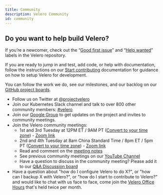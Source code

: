 ```yaml
---
title: Community
description: Velero Community
id: community
---
```

## Do you want to help build Velero?

If you’re a newcomer, check out the “[Good first issue](https://github.com/vmware-tanzu/velero/issues?q=is%3Aopen+is%3Aissue+label%3A%22Good+first+issue%22)” and “[Help wanted](https://github.com/vmware-tanzu/velero/issues?utf8=%E2%9C%93&q=is%3Aopen+is%3Aissue+label%3A%22Help+wanted%22+)” labels in the Velero repository.

If you are ready to jump in and test, add code, or help with documentation, follow the instructions on our [Start contributing](/docs/main/start-contributing/) documentation for guidance on how to setup Velero for development.

You can follow the work we do, see our milestones, and our backlog on our [GitHub project boards](https://github.com/vmware-tanzu/velero/projects).

* Follow us on Twitter at [@projectvelero](https://twitter.com/projectvelero)
* Join our Kubernetes Slack channel and talk to over 800 other community members: [#velero](https://kubernetes.slack.com/messages/velero)
* Join our [Google Group](https://groups.google.com/forum/#!forum/projectvelero) to get updates on the project and invites to community meetings.
* Join the Velero community meetings:
  * 1st and 3rd Tuesday at 12PM ET / 9AM PT ([Convert to your time zone](http://www.thetimezoneconverter.com/?t=09:00&tz=PT%20%28Pacific%20Time%29)) - [Zoom link](https://vmware.zoom.us/j/551441444?pwd=dHJyMWZtdHFPWWFJaTh5TnFuYWMvZz09)
  * 2nd and 4th Tuesday at 8am China Standard Time / 8pm ET / 5pm PT ([Convert to your time zone](http://www.thetimezoneconverter.com/?t=17:00&tz=PT%20%28Pacific%20Time%29)) - [Zoom link](https://vmware.zoom.us/j/551441444?pwd=dHJyMWZtdHFPWWFJaTh5TnFuYWMvZz09)
  * Read and comment on the [meeting notes](https://hackmd.io/Jq6F5zqZR7S80CeDWUklkA?view)
  * See previous community meetings on our [YouTube Channel](https://www.youtube.com/playlist?list=PL7bmigfV0EqQRysvqvqOtRNk4L5S7uqwM)
  * Have a question to discuss in the community meeting? Please add it to our [Q&A Discussion board](https://github.com/vmware-tanzu/velero/discussions/categories/community-support-q-a)
* Have a question about "how do I configure Velero to do X?", or "how can I backup X with Velero?", or "how do I start to contribute to Velero?" and would like to chat with us face to face, come join the [Velero Office Hours](https://hackmd.io/I3u1x0u9T46KhuYZN4LX-A?view) that's held twice per month.
